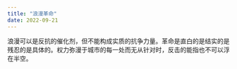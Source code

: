 ```yaml
---
title: "浪漫革命"
date: 2022-09-21
---
```


浪漫可以是反抗的催化剂，但不能构成实质的抗争力量。革命是直白的是结实的是残忍的是具体的。权力弥漫于城市的每一处而无从针对时，反击的能指也不可以浮在半空。